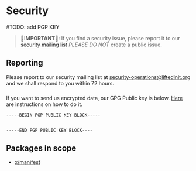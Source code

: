 # Security

#TODO: add PGP KEY

> **🚨IMPORTANT🚨**: If you find a security issue, please report it to our [security mailing list](mailto:security-operations@liftedinit.org) _PLEASE DO NOT_ create a public issue.

## Reporting

Please report to our security mailing list at [security-operations@liftedinit.org
](mailto:security-operations@liftedinit.org) and we shall respond to you within 72 hours.

###

If you want to send us encrypted data, our GPG Public key is below. [Here](https://www.gnupg.org/gph/en/manual/x110.html) are instructions on how to do it.

```
-----BEGIN PGP PUBLIC KEY BLOCK-----


-----END PGP PUBLIC KEY BLOCK----
```

## Packages in scope

- [x/manifest](/x/manifest)
